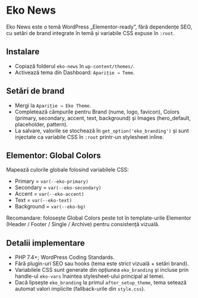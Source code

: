 # Eko News

Eko News este o temă WordPress „Elementor-ready”, fără dependențe SEO, cu setări de brand integrate în temă și variabile CSS expuse în `:root`.

## Instalare
- Copiază folderul `eko-news` în `wp-content/themes/`.
- Activează tema din Dashboard: `Apariție → Teme`.

## Setări de brand
- Mergi la `Apariție → Eko Theme`.
- Completează câmpurile pentru Brand (nume, logo, favicon), Colors (primary, secondary, accent, text, background) și Images (hero_default, placeholder, pattern).
- La salvare, valorile se stochează în `get_option('eko_branding')` și sunt injectate ca variabile CSS în `:root` printr-un stylesheet inline.

## Elementor: Global Colors
Mapează culorile globale folosind variabilele CSS:
- Primary = `var(--eko-primary)`
- Secondary = `var(--eko-secondary)`
- Accent = `var(--eko-accent)`
- Text = `var(--eko-text)`
- Background = `var(--eko-bg)`

Recomandare: folosește Global Colors peste tot în template-urile Elementor (Header / Footer / Single / Archive) pentru consistență vizuală.

## Detalii implementare
- PHP 7.4+; WordPress Coding Standards.
- Fără plugin-uri SEO sau hooks (tema este strict vizuală + setări brand).
- Variabilele CSS sunt generate din opțiunea `eko_branding` și incluse prin handle-ul `eko-vars` înaintea stylesheet-ului principal al temei.
- Dacă lipsește `eko_branding` la primul `after_setup_theme`, tema setează automat valori implicite (fallback-urile din `style.css`).
